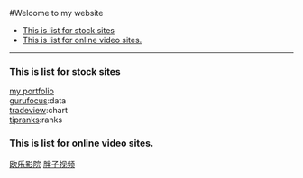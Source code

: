 #Welcome to my website

- [This is list for stock sites](#this-is-list-for-stock-sites)
- [This is list for online video sites.](#this-is-list-for-online-video-sites)

---
### This is list for stock sites
[my portfolio](https://docs.google.com/spreadsheets/d/1J0dxR7FnDglbfUY21c2Add2Xr9aMqchRZ_TiszZwQ_Q/edit#gid=1896952054)\
[gurufocus](https://www.gurufocus.cn/):data   
[tradeview](https://www.tradingview.com/ideas/tradeview/):chart  
[tipranks](https://www.tipranks.com/):ranks


### This is list for online video sites.
[欧乐影院](https://www.olevod.com/)   [胖子视频](https://www.pangzitv.com/)   


